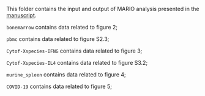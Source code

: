 This folder contains the input and output of MARIO analysis presented in the [manuscript]().

```bonemarrow``` contains data related to figure 2;

```pbmc``` contains data related to figure S2.3;

```Cytof-Xspecies-IFNG``` contains data related to figure 3;

```Cytof-Xspecies-IL4``` contains data related to figure S3.2;

```murine_spleen``` contains data related to figure 4;

```COVID-19``` contains data related to figure 5;
